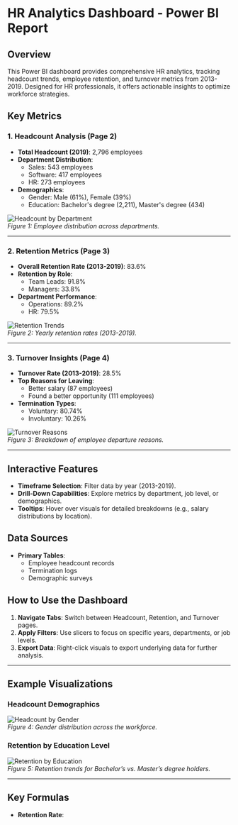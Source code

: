 # HR Analytics Dashboard - Power BI Report

## Overview
This Power BI dashboard provides comprehensive HR analytics, tracking headcount trends, employee retention, and turnover metrics from 2013-2019. Designed for HR professionals, it offers actionable insights to optimize workforce strategies.

## Key Metrics

### 1. Headcount Analysis (Page 2)
- **Total Headcount (2019)**: 2,796 employees  
- **Department Distribution**:  
  - Sales: 543 employees  
  - Software: 417 employees  
  - HR: 273 employees  
- **Demographics**:  
  - Gender: Male (61%), Female (39%)  
  - Education: Bachelor's degree (2,211), Master's degree (434)  

![Headcount by Department](images/headcount_by_dept.png)  
*Figure 1: Employee distribution across departments.*

---

### 2. Retention Metrics (Page 3)
- **Overall Retention Rate (2013-2019)**: 83.6%  
- **Retention by Role**:  
  - Team Leads: 91.8%  
  - Managers: 33.8%  
- **Department Performance**:  
  - Operations: 89.2%  
  - HR: 79.5%  

![Retention Trends](images/retention_trends.png)  
*Figure 2: Yearly retention rates (2013-2019).*

---

### 3. Turnover Insights (Page 4)
- **Turnover Rate (2013-2019)**: 28.5%  
- **Top Reasons for Leaving**:  
  - Better salary (87 employees)  
  - Found a better opportunity (111 employees)  
- **Termination Types**:  
  - Voluntary: 80.74%  
  - Involuntary: 10.26%  

![Turnover Reasons](images/turnover_reasons.png)  
*Figure 3: Breakdown of employee departure reasons.*

---

## Interactive Features
- **Timeframe Selection**: Filter data by year (2013-2019).  
- **Drill-Down Capabilities**: Explore metrics by department, job level, or demographics.  
- **Tooltips**: Hover over visuals for detailed breakdowns (e.g., salary distributions by location).  

## Data Sources
- **Primary Tables**:  
  - Employee headcount records  
  - Termination logs  
  - Demographic surveys  

## How to Use the Dashboard
1. **Navigate Tabs**: Switch between Headcount, Retention, and Turnover pages.  
2. **Apply Filters**: Use slicers to focus on specific years, departments, or job levels.  
3. **Export Data**: Right-click visuals to export underlying data for further analysis.  

---

## Example Visualizations
### Headcount Demographics
![Headcount by Gender](images/headcount_gender.png)  
*Figure 4: Gender distribution across the workforce.*

### Retention by Education Level
![Retention by Education](images/retention_education.png)  
*Figure 5: Retention trends for Bachelor’s vs. Master’s degree holders.*

---

## Key Formulas
- **Retention Rate**:  
